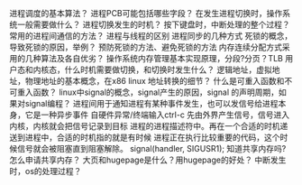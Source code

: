 进程调度的基本算法？
进程PCB可能包括哪些字段？
在发生进程切换时，操作系统一般需要做什么？
进程切换发生的时机？
按下键盘时，中断处理的整个过程？
常用的进程间通信的方法？
进程与线程的区别
进程同步的几种方式
死锁的概念，导致死锁的原因，举例？
预防死锁的方法、避免死锁的方法
内存连续分配方式采用的几种算法及各自优劣？
操作系统内存管理基本实现原理，分段?分页？TLB
用户态和内核态，什么时机需要做切换，和切换时发生什么？
逻辑地址，虚拟地址，物理地址的基本概念，在x86 linux 地址转换的细节？
什么是可重入函数和不可重入函数？
linux中signal的概念，signal产生的原因，signal 的声明周期，如果对signal编程？
进程间用于通知进程有某种事件发生，也可以发信号给进程本身，它是一种异步事件
自硬件异常/终端输入ctrl-c
先由外界产生信号，信号进入内核，内核就会把信号记录到目标 进程的进程描述符中。再在一个合适的时机递送到进程中，合适的时机指的就是有时候 进程正在执行比较重要的代码，这个时候信号就会被阻塞直到阻塞解除。
 signal(handler, SIGUSR1);
知道共享内存吗?怎么申请共享内存？
大页和hugepage是什么？用hugepage的好处？
中断发生时，os的处理过程？
